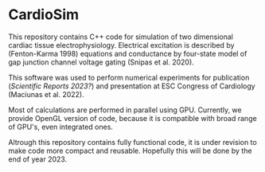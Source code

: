 # CardioSim

This repository contains C++ code for simulation of two dimensional cardiac tissue electrophysiology. Electrical excitation is described by (Fenton-Karma 1998) equations and conductance by four-state model of gap junction channel voltage gating (Snipas et al. 2020).

This software was used to perform numerical experiments for publication (*Scientific Reports 2023?*) and presentation at ESC Congress of Cardiology (Maciunas et al. 2022).

Most of calculations are performed in parallel using GPU. Currently, we provide OpenGL version of code, because it is compatible with broad range of GPU's, even integrated ones.

Altrough this repository contains fully functional code, it is under revision to make code more compact and reusable. Hopefully this will be done by the end of year 2023.
